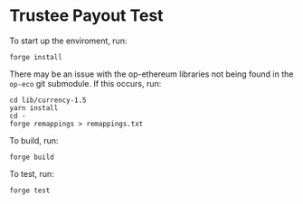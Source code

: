 # Trustee Payout Test

To start up the enviroment, run:

```
forge install
```

There may be an issue with the op-ethereum libraries not being found in the `op-eco` git submodule. If this occurs, run:

```
cd lib/currency-1.5
yarn install
cd -
forge remappings > remappings.txt
```

To build, run:

```
forge build
```

To test, run:

```
forge test
```